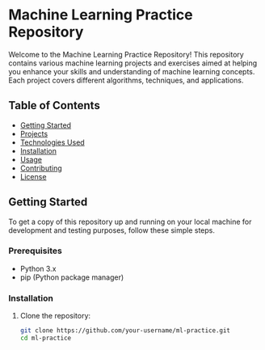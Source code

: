 # Machine Learning Practice Repository

Welcome to the Machine Learning Practice Repository! This repository contains various machine learning projects and exercises aimed at helping you enhance your skills and understanding of machine learning concepts. Each project covers different algorithms, techniques, and applications.

## Table of Contents

- [Getting Started](#getting-started)
- [Projects](#projects)
- [Technologies Used](#technologies-used)
- [Installation](#installation)
- [Usage](#usage)
- [Contributing](#contributing)
- [License](#license)

## Getting Started

To get a copy of this repository up and running on your local machine for development and testing purposes, follow these simple steps.

### Prerequisites

- Python 3.x
- pip (Python package manager)

### Installation

1. Clone the repository:
   ```bash
   git clone https://github.com/your-username/ml-practice.git
   cd ml-practice
